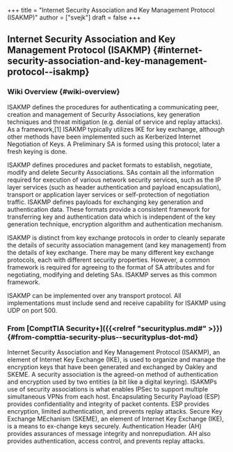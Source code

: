 +++
title = "Internet Security Association and Key Management Protocol (ISAKMP)"
author = ["svejk"]
draft = false
+++

## Internet Security Association and Key Management Protocol (ISAKMP) {#internet-security-association-and-key-management-protocol--isakmp}


### Wiki Overview {#wiki-overview}

ISAKMP defines the procedures for authenticating a communicating peer, creation and management of Security Associations, key generation techniques and threat mitigation (e.g. denial of service and replay attacks). As a framework,[1] ISAKMP typically utilizes IKE for key exchange, although other methods have been implemented such as Kerberized Internet Negotiation of Keys. A Preliminary SA is formed using this protocol; later a fresh keying is done.

ISAKMP defines procedures and packet formats to establish, negotiate, modify and delete Security Associations. SAs contain all the information required for execution of various network security services, such as the IP layer services (such as header authentication and payload encapsulation), transport or application layer services or self-protection of negotiation traffic. ISAKMP defines payloads for exchanging key generation and authentication data. These formats provide a consistent framework for transferring key and authentication data which is independent of the key generation technique, encryption algorithm and authentication mechanism.

ISAKMP is distinct from key exchange protocols in order to cleanly separate the details of security association management (and key management) from the details of key exchange. There may be many different key exchange protocols, each with different security properties. However, a common framework is required for agreeing to the format of SA attributes and for negotiating, modifying and deleting SAs. ISAKMP serves as this common framework.

ISAKMP can be implemented over any transport protocol. All implementations must include send and receive capability for ISAKMP using UDP on port 500.


### From [ComptTIA Security+]({{<relref "securityplus.md#" >}}) {#from-compttia-security-plus--securityplus-dot-md}

Internet Security Association and Key Management Protocol (ISAKMP), an element of Internet Key Exchange (IKE), is used to organize and manage the encryption keys that have been generated and exchanged by Oakley and SKEME. A security association is the agreed-on method of authentication and encryption used by two entities (a bit like a digital keyring). ISAKMPs use of security associations is what enables IPSec to support multiple simultaneous VPNs from each host. Encapsulating Security Payload (ESP) provides confidentiality and integrity of packet contents. ESP provides encryption, limited authentication, and prevents replay attacks. Secure Key Exchange MEchanism (SKEME), an element of Internet Key Exchange (IKE), is a means to ex-change keys securely. Authentication Header (AH) provides assurances of message integrity and nonrepudiation. AH also provides authentication, access control, and prevents replay attacks.
